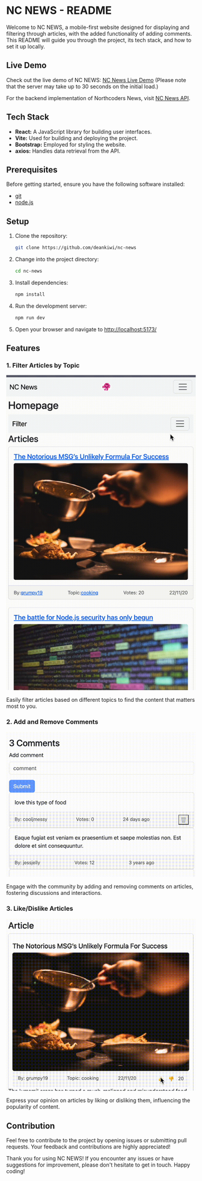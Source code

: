 # NC NEWS - README

Welcome to NC NEWS, a mobile-first website designed for displaying and filtering through articles, with the added functionality of adding comments. This README will guide you through the project, its tech stack, and how to set it up locally.

## Live Demo

Check out the live demo of NC NEWS: [NC News Live Demo](https://deanncnews.netlify.app/) (Please note that the server may take up to 30 seconds on the initial load.)

For the backend implementation of Northcoders News, visit [NC News API](https://github.com/deankiwi/nc-news).

## Tech Stack

- **React:** A JavaScript library for building user interfaces.
- **Vite:** Used for building and deploying the project.
- **Bootstrap:** Employed for styling the website.
- **axios:** Handles data retrieval from the API.

## Prerequisites

Before getting started, ensure you have the following software installed:

- [git](https://git-scm.com/downloads)
- [node.js](https://nodejs.org/en/download)

## Setup

1. Clone the repository:

    ```bash
    git clone https://github.com/deankiwi/nc-news
    ```

2. Change into the project directory:

    ```bash
    cd nc-news
    ```

3. Install dependencies:

    ```bash
    npm install
    ```

4. Run the development server:

    ```bash
    npm run dev
    ```

5. Open your browser and navigate to [http://localhost:5173/](http://localhost:5173/)

## Features

### 1. Filter Articles by Topic

![Filtering articles by topic](docs/images/filter_articles.gif)

Easily filter articles based on different topics to find the content that matters most to you.

### 2. Add and Remove Comments

![Add and remove comments](docs/images/add_and_remove_comments.gif)

Engage with the community by adding and removing comments on articles, fostering discussions and interactions.

### 3. Like/Dislike Articles

![Like/Dislike articles](docs/images/like_button.gif)

Express your opinion on articles by liking or disliking them, influencing the popularity of content.

## Contribution

Feel free to contribute to the project by opening issues or submitting pull requests. Your feedback and contributions are highly appreciated!

Thank you for using NC NEWS! If you encounter any issues or have suggestions for improvement, please don't hesitate to get in touch. Happy coding!
